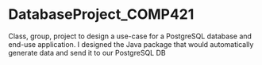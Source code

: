 # DatabaseProject_COMP421
 Class, group, project to design a use-case for a PostgreSQL database and end-use application. I designed the Java package that would automatically generate data and send it to our PostgreSQL DB
